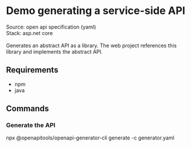 # Demo generating a service-side API

Source: open api specification (yaml)\
Stack: asp.net core\
\
Generates an abstract API as a library. The web project references this library and implements the abstract API.

## Requirements
* npm
* java

## Commands

### Generate the API
npx @openapitools/openapi-generator-cli generate -c generator.yaml